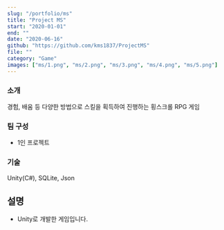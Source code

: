 ```yaml
---
slug: "/portfolio/ms"
title: "Project MS"
start: "2020-01-01"
end: ""
date: "2020-06-16"
github: "https://github.com/kms1837/ProjectMS"
file: ""
category: "Game"
images: ["ms/1.png", "ms/2.png", "ms/3.png", "ms/4.png", "ms/5.png"]
---
```


### 소개
경험, 배움 등 다양한 방법으로 스킬을 획득하여 진행하는 횡스크롤 RPG 게임

### 팀 구성
* 1인 프로젝트

### 기술
Unity(C#), SQLite, Json

## 설명
- Unity로 개발한 게임입니다.